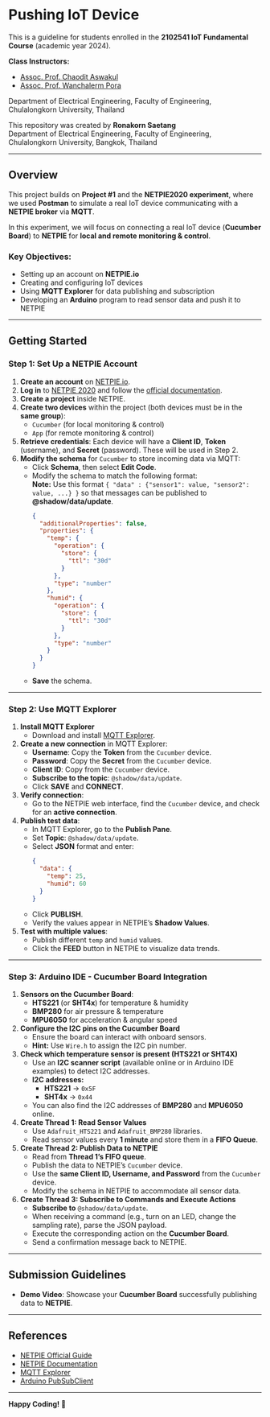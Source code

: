 # Pushing IoT Device  
This is a guideline for students enrolled in the **2102541 IoT Fundamental Course** (academic year 2024).  

**Class Instructors:**  
- [Assoc. Prof. Chaodit Aswakul](https://ee.eng.chula.ac.th/chaodit-aswakul/)  
- [Assoc. Prof. Wanchalerm Pora](https://ee.eng.chula.ac.th/wanchalerm-pora/)  

Department of Electrical Engineering, Faculty of Engineering, Chulalongkorn University, Thailand  

This repository was created by **Ronakorn Saetang**  
Department of Electrical Engineering, Faculty of Engineering, Chulalongkorn University, Bangkok, Thailand  

---

## Overview  
This project builds on **Project #1** and the **NETPIE2020 experiment**, where we used **Postman** to simulate a real IoT device communicating with a **NETPIE broker** via **MQTT**.  

In this experiment, we will focus on connecting a real IoT device (**Cucumber Board**) to **NETPIE** for **local and remote monitoring & control**.  

### **Key Objectives:**  
- Setting up an account on **NETPIE.io**  
- Creating and configuring IoT devices  
- Using **MQTT Explorer** for data publishing and subscription  
- Developing an **Arduino** program to read sensor data and push it to NETPIE  

---

## Getting Started  

### **Step 1: Set Up a NETPIE Account**  
1. **Create an account** on [NETPIE.io](https://auth.netpie.io/signup).  
2. **Log in** to [NETPIE 2020](https://netpie.io/guide) and follow the [official documentation](https://docs.netpie.io/en/).  
3. **Create a project** inside NETPIE.  
4. **Create two devices** within the project (both devices must be in the **same group**):  
   - `Cucumber` (for local monitoring & control)  
   - `App` (for remote monitoring & control)  
5. **Retrieve credentials**: Each device will have a **Client ID**, **Token** (username), and **Secret** (password). These will be used in Step 2.  
6. **Modify the schema** for `Cucumber` to store incoming data via MQTT:  
   - Click **Schema**, then select **Edit Code**.  
   - Modify the schema to match the following format:  
     **Note:** Use this format `{ "data" : {"sensor1": value, "sensor2": value, ...} }` so that messages can be published to **@shadow/data/update**.  
     ```json
     {
       "additionalProperties": false,
       "properties": {
         "temp": {
           "operation": {
             "store": {
               "ttl": "30d"
             }
           },
           "type": "number"
         },
         "humid": {
           "operation": {
             "store": {
               "ttl": "30d"
             }
           },
           "type": "number"
         }
       }
     }
     ```  
   - **Save** the schema.  

---

### **Step 2: Use MQTT Explorer**  
1. **Install MQTT Explorer**  
   - Download and install [MQTT Explorer](http://mqtt-explorer.com/).  
2. **Create a new connection** in MQTT Explorer:  
   - **Username**: Copy the **Token** from the `Cucumber` device.  
   - **Password**: Copy the **Secret** from the `Cucumber` device.  
   - **Client ID**: Copy from the `Cucumber` device.  
   - **Subscribe to the topic**: `@shadow/data/update`.  
   - Click **SAVE** and **CONNECT**.  
3. **Verify connection**:  
   - Go to the NETPIE web interface, find the `Cucumber` device, and check for an **active connection**.  
4. **Publish test data**:  
   - In MQTT Explorer, go to the **Publish Pane**.  
   - Set **Topic**: `@shadow/data/update`.  
   - Select **JSON** format and enter:  
     ```json
     {
       "data": {
         "temp": 25,
         "humid": 60
       }
     }
     ```  
   - Click **PUBLISH**.  
   - Verify the values appear in NETPIE’s **Shadow Values**.  
5. **Test with multiple values**:  
   - Publish different `temp` and `humid` values.  
   - Click the **FEED** button in NETPIE to visualize data trends.  

---

### **Step 3: Arduino IDE - Cucumber Board Integration**  
1. **Sensors on the Cucumber Board**:  
   - **HTS221** (or **SHT4x**) for temperature & humidity  
   - **BMP280** for air pressure & temperature  
   - **MPU6050** for acceleration & angular speed  
2. **Configure the I2C pins on the Cucumber Board**  
   - Ensure the board can interact with onboard sensors.  
   - **Hint:** Use `Wire.h` to assign the I2C pin number.  
3. **Check which temperature sensor is present (HTS221 or SHT4X)**  
   - Use an **I2C scanner script** (available online or in Arduino IDE examples) to detect I2C addresses.  
   - **I2C addresses:**  
     - **HTS221** → `0x5F`  
     - **SHT4x** → `0x44`  
   - You can also find the I2C addresses of **BMP280** and **MPU6050** online.  
4. **Create Thread 1: Read Sensor Values**  
   - Use `Adafruit_HTS221` and `Adafruit_BMP280` libraries.  
   - Read sensor values every **1 minute** and store them in a **FIFO Queue**.  
5. **Create Thread 2: Publish Data to NETPIE**  
   - Read from **Thread 1’s FIFO queue**.  
   - Publish the data to NETPIE’s `Cucumber` device.  
   - Use the **same Client ID, Username, and Password** from the `Cucumber` device.  
   - Modify the schema in NETPIE to accommodate all sensor data.  
6. **Create Thread 3: Subscribe to Commands and Execute Actions**  
   - **Subscribe to** `@shadow/data/update`.  
   - When receiving a command (e.g., turn on an LED, change the sampling rate), parse the JSON payload.  
   - Execute the corresponding action on the **Cucumber Board**.  
   - Send a confirmation message back to NETPIE.  

---

## **Submission Guidelines**  
- **Demo Video**: Showcase your **Cucumber Board** successfully publishing data to **NETPIE**.  

---

## **References**  
- [NETPIE Official Guide](https://netpie.io/guide)  
- [NETPIE Documentation](https://docs.netpie.io/en/)  
- [MQTT Explorer](http://mqtt-explorer.com/)  
- [Arduino PubSubClient](https://pubsubclient.knolleary.net/)  

---

**Happy Coding! 🚀**  
